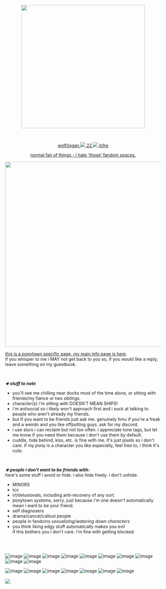 <p align="center">
<a href="https://twitter.com/francishsie/status/1143944021238145024?s=12" target="_blank">
<img src="https://i.imgur.com/COsCMys.png" width="400">

</p>
<br/>

<p align="center" class="large-text"> 
wolf/logan
<img src="https://gifcity.carrd.co/assets/images/gallery12/099389b6.gif?v=dc8076d6">
22
<img src="https://gifcity.carrd.co/assets/images/gallery12/099389b6.gif?v=dc8076d6">
it/he
</p><p align="center" class="large-text">normal fan of things - i hate 'those' fandom spaces.
<br/>
<p align="center">
<img src="https://i.imgur.com/Dtn76e0.png" width="600">

 
 this is a ponytown specific page, my main info page is [here](https://w0lf.straw.page).
 <br/>
if you whisper to me i MAY not get back to you so, if you would like a reply, leave something on my guestbook.

<br/>

***☣ stuff to note***
<br/>
- you'll see me chilling near docks most of the time alone, or sitting with friends/my fiance or two siblings.
- character(s) i'm sitting with DOESN'T MEAN SHIPS!
- i'm antisocial so i likely won't approach first and i suck at talking to people who aren't already my friends.
- but if you want to be friends just ask me. genuinely hmu if you're a freak and a weirdo and you like offputting guys. ask for my discord.
- i use slurs i can reclaim but not too often. i appreciate tone tags, but let me know if you need them because i don't use them by default.
- cuddle, hide behind, kiss, etc. is fine with me. it's just pixels so i don't care. if my pony is a character you like especially, feel free to, i think it's cute.
<br/>

***☣ people i don't want to be friends with:***
</br> here's some stuff i avoid or hide. i also hide freely. i don't unhide.
- MINORS
- tcc
- irl/delusionals, including anti-recovery of any sort.
- ponytown systems, sorry. just because i'm one doesn't automatically mean i want to be your friend.
- self diagnosers
- drama/cancel/callout people
- people in fandoms
  *sexualizing/watering down characters*
- you think liking edgy stuff automatically makes you evil
<br/> if this bothers you i don't care. i'm fine with getting blocked.
<br/>
<br/>


![image](https://adriansblinkiecollection.neocities.org/a11.gif) ![image](https://adriansblinkiecollection.neocities.org/a31.gif) ![image](https://adriansblinkiecollection.neocities.org/d28.gif) ![image](https://adriansblinkiecollection.neocities.org/d55.gif) ![image](https://adriansblinkiecollection.neocities.org/v26.gif) ![image](https://adriansblinkiecollection.neocities.org/f10.gif) ![image](https://adriansblinkiecollection.neocities.org/k9.gif) ![image](https://adriansblinkiecollection.neocities.org/24.gif) ![image](https://y2k.neocities.org/blinkiez/tumblr_pc38rqsNC61u4h28eo9_250.gif) ![image](https://64.media.tumblr.com/95dada123b36c1ea217aefa70e847b28/tumblr_pgvansSFu11sy5bqd_250.gifv) 

![image](https://adriansblinkiecollection.neocities.org/stamps/d41.gif) ![image](https://adriansblinkiecollection.neocities.org/stamps/e59.png) ![image](https://adriansblinkiecollection.neocities.org/stamps/a22.gif) ![image](https://adriansblinkiecollection.neocities.org/stamps/i9.jpg) ![image](https://adriansblinkiecollection.neocities.org/stamps/f19.png) ![image](https://adriansblinkiecollection.neocities.org/stamps/i11.jpg) ![image](https://adriansblinkiecollection.neocities.org/stamps/d10.png) 
<br>
<br>
![](https://komarev.com/ghpvc/?username=wolfsdayoff&color=yellowgreen&style=for-the-badge) <br/>
